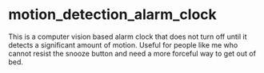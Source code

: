 # motion_detection_alarm_clock
This is a computer vision based alarm clock that does not turn off until it detects a significant amount of motion. Useful for people like me who cannot resist the snooze button and need a more forceful way to get out of bed. 
